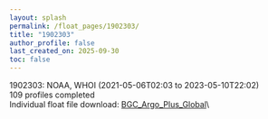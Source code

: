 ```yaml
---
layout: splash
permalink: /float_pages/1902303/
title: "1902303"
author_profile: false
last_created_on: 2025-09-30
toc: false
---
```

 
1902303: NOAA, WHOI (2021-05-06T02:03 to 2023-05-10T22:02)\
109 profiles completed\
Individual float file download: [BGC_Argo_Plus_Global](https://ftp.soest.hawaii.edu/bgc_argo_plus/Individual_Floats/outliers_removed/1902303_Sprof_processed.nc)\
